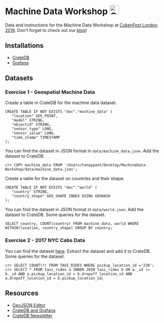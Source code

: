 # Machine Data Workshop <img src="https://i.imgur.com/lqo3uaJ.png" width=30 height=30 alt="CrateDB">
Data and instructions for the Machine Data Workshop at [CukenFest London 2019](http://cukenfest.cucumber.io/). Don't forget to check out our [blog](https://crate.io/blog/)!

## Installations
- [CrateDB](https://crate.io/docs/crate/reference/en/0.57/installation.html)
- [Grafana](http://docs.grafana.org/installation/)

## Datasets

### Exercise 1 - Geospatial Machine Data
Create a table in CrateDB for the machine data dataset.

```
CREATE TABLE IF NOT EXISTS "doc"."machine_data" (
   "location" GEO_POINT,
   "model" STRING,
   "objectid" STRING,
   "sensor_type" LONG,
   "sensor_value" LONG,
   "time_stamp" TIMESTAMP
);
```
You can find the dataset in JSON format in `data/machine_data.json`. Add the dataset to CrateDB.
```
cr> COPY machine_data FROM '/Users/tanaypant/Desktop/MachineData-Workshop/data/machine_data.json';
```
Create a table for the dataset on countries and their shape.

```
CREATE TABLE IF NOT EXISTS "doc"."world" (
   "country" STRING,
   "country_shape" GEO_SHAPE INDEX USING GEOHASH
);
```
You can find the dataset in JSON format in `data/world.json`. Add the dataset to CrateDB. Some queries for the dataset.
```
SELECT country, COUNT(country) FROM machine_data, world WHERE WITHIN(location, country_shape) GROUP BY country;
```


### Exercise 2 - 2017 NYC Cabs Data

You can find the dataset [here](https://gist.github.com/kovrus/328ba1b041dfbd89e55967291ba6e074/raw/7818724cb64a5d283db7f815737c9e198a22bee4/nyc-yellow-taxi-2017.tar.gz
). Extract the dataset and add it to CrateDB. Some queries for the dataset.

```
cr> SELECT COUNT(*) FROM TAXI_RIDES WHERE pickup_location_id ='230';
cr> SELECT * FROM taxi_rides a INNER JOIN taxi_rides b ON a._id != b._id AND a.pickup_location_id = b.dropoff_location_id AND a.dropoff_location_id = b.pickup_location_id;
```

## Resources
- [GeoJSON Editor](http://geojson.io/)
- [CrateDB and Grafana](https://crate.io/a/pair-cratedb-with-grafana-an-open-platform-for-time-series-data-visualization/)
- [CrateDB Newsletter](https://crate.io/newsletter/)
